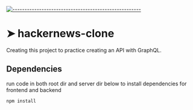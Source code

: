 <!-- ⚠️ This README has been generated from the file(s) "blueprint.md" ⚠️-->
[![-----------------------------------------------------](https://raw.githubusercontent.com/andreasbm/readme/master/assets/lines/colored.png)](#hackernews-clone)

# ➤ hackernews-clone
 Creating this project to practice creating an API with GraphQL. 

<!-- generate with: npx @appnest/readme generate-->

## Dependencies 
run code in both root dir and server dir below to install dependencies for frontend and backend
```
npm install
```
